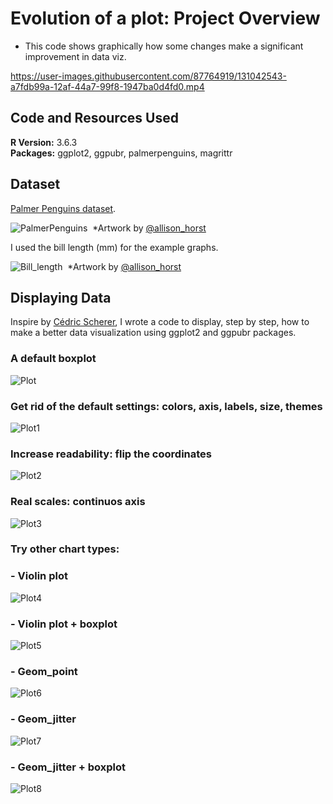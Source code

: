 # Evolution of a plot: Project Overview 
* This code shows graphically how some changes make a significant improvement in data viz. 

https://user-images.githubusercontent.com/87764919/131042543-a7fdb99a-12af-44a7-99f8-1947ba0d4fd0.mp4


## Code and Resources Used 
**R Version:** 3.6.3  
**Packages:** ggplot2, ggpubr, palmerpenguins, magrittr

## Dataset
[Palmer Penguins dataset](https://allisonhorst.github.io/palmerpenguins/). 

![PalmerPenguins](https://github.com/melisadigiacomo/plotevolution/blob/master/images/palmer_penguins.png)&nbsp;
*Artwork by [@allison_horst](https://twitter.com/allison_horst?s=20)

I used the bill length (mm) for the example graphs.

![Bill_length](https://github.com/melisadigiacomo/plotevolution/blob/master/images/bill_length.png)&nbsp;
*Artwork by [@allison_horst](https://twitter.com/allison_horst?s=20)


## Displaying Data
Inspire by [Cédric Scherer](https://twitter.com/CedScherer?s=20), I wrote a code to display, step by step, how to make a better data visualization using ggplot2 and ggpubr packages.

### A default boxplot
![Plot](https://github.com/melisadigiacomo/plotevolution/blob/master/images/plot.png)&nbsp;

### Get rid of the default settings: colors, axis, labels, size, themes
![Plot1](https://github.com/melisadigiacomo/plotevolution/blob/master/images/plot1.png)&nbsp;

### Increase readability: flip the coordinates
![Plot2](https://github.com/melisadigiacomo/plotevolution/blob/master/images/plot2.png)&nbsp;

### Real scales: continuos axis
![Plot3](https://github.com/melisadigiacomo/plotevolution/blob/master/images/plot3.png)&nbsp;

### Try other chart types: 
### - Violin plot
![Plot4](https://github.com/melisadigiacomo/plotevolution/blob/master/images/plot4.png)&nbsp;

### - Violin plot + boxplot
![Plot5](https://github.com/melisadigiacomo/plotevolution/blob/master/images/plot5.png)&nbsp;

### - Geom_point
![Plot6](https://github.com/melisadigiacomo/plotevolution/blob/master/images/plot6.png)&nbsp;

### - Geom_jitter
![Plot7](https://github.com/melisadigiacomo/plotevolution/blob/master/images/plot7.png)&nbsp;

### - Geom_jitter + boxplot
![Plot8](https://github.com/melisadigiacomo/plotevolution/blob/master/images/plot8.png)&nbsp;
